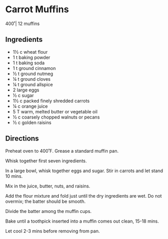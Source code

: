 # Carrot Muffins
400˚| 12 muffins

## Ingredients
* 1½ c wheat flour
* 1 t baking powder
* 1 t baking soda
* 1 t ground cinnamon
* ½ t ground nutmeg
* ¼ t ground cloves
* ¼ t ground allspice
* 2 large eggs
* ½ c sugar
* 1½ c packed finely shredded carrots
* ¼ c orange juice
* 5 T warm, melted butter or vegetable oil
* ½ c coarsely chopped walnuts or pecans
* ½ c golden raisins

## Directions
Preheat oven to 400˚F. Grease a standard muffin pan.

Whisk together first seven ingredients.

In a large bowl, whisk together eggs and sugar. Stir in carrots and let stand 10 mins.

Mix in the juice, butter, nuts, and raisins.

Add the flour mixture and fold just until the dry ingredients are wet. Do not overmix; the batter should be smooth.

Divide the batter among the muffin cups.

Bake until a toothpick inserted into a muffin comes out clean, 15-18 mins.

Let cool 2-3 mins before removing from pan.
